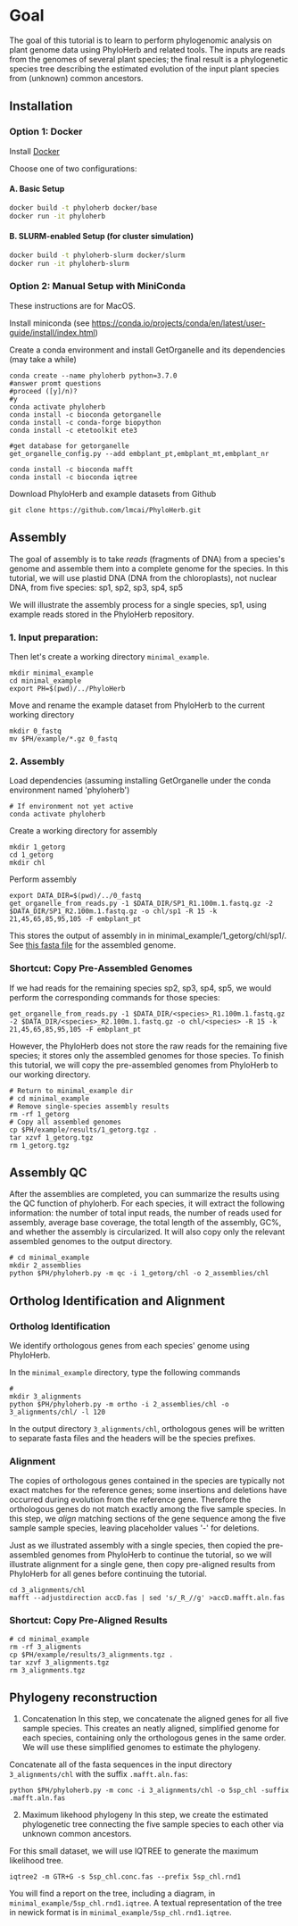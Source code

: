 # Goal
The goal of this tutorial is to learn to perform phylogenomic analysis on plant genome data using PhyloHerb and related tools. The inputs are reads from the genomes of several plant species; the final result is a phylogenetic species tree describing the estimated evolution of the input plant species from (unknown) common ancestors.

## Installation
### Option 1: Docker
Install [Docker](https://docs.docker.com/get-started/get-docker/)

Choose one of two configurations:

#### A. Basic Setup
```bash
docker build -t phyloherb docker/base
docker run -it phyloherb
```

#### B. SLURM-enabled Setup (for cluster simulation)
```bash
docker build -t phyloherb-slurm docker/slurm
docker run -it phyloherb-slurm 
```

### Option 2: Manual Setup with MiniConda
These instructions are for MacOS.

Install miniconda (see https://conda.io/projects/conda/en/latest/user-guide/install/index.html)

Create a conda environment and install GetOrganelle and its dependencies (may take a while)
```
conda create --name phyloherb python=3.7.0
#answer promt questions 
#proceed ([y]/n)?
#y
conda activate phyloherb
conda install -c bioconda getorganelle
conda install -c conda-forge biopython
conda install -c etetoolkit ete3

#get database for getorganelle
get_organelle_config.py --add embplant_pt,embplant_mt,embplant_nr

conda install -c bioconda mafft
conda install -c bioconda iqtree
```

Download PhyloHerb and example datasets from Github
```
git clone https://github.com/lmcai/PhyloHerb.git
```

## Assembly
The goal of assembly is to take *reads* (fragments of DNA) from a species's genome and assemble them into a complete genome for the species. In this tutorial, we will use plastid DNA (DNA from the chloroplasts), not nuclear DNA, from five species: sp1, sp2, sp3, sp4, sp5

We will illustrate the assembly process for a single species, sp1, using example reads stored in the PhyloHerb repository.

### 1. Input preparation:


Then let's create a working directory `minimal_example`.
```
mkdir minimal_example
cd minimal_example
export PH=$(pwd)/../PhyloHerb
```

Move and rename the example dataset from PhyloHerb to the current working directory
```
mkdir 0_fastq
mv $PH/example/*.gz 0_fastq
```

### 2. Assembly
Load dependencies (assuming installing GetOrganelle under the conda environment named 'phyloherb')
```
# If environment not yet active
conda activate phyloherb
```
Create a working directory for assembly

```
mkdir 1_getorg
cd 1_getorg
mkdir chl
```

Perform assembly

```
export DATA_DIR=$(pwd)/../0_fastq
get_organelle_from_reads.py -1 $DATA_DIR/SP1_R1.100m.1.fastq.gz -2 $DATA_DIR/SP1_R2.100m.1.fastq.gz -o chl/sp1 -R 15 -k 21,45,65,85,95,105 -F embplant_pt
```
This stores the output of assembly in in minimal_example/1_getorg/chl/sp1/. See [this fasta file](minimal_example/1_getorg/chl/sp1/embplant_pt.K105.complete.graph1.1.path_sequence.fasta) for the assembled genome.

### Shortcut: Copy Pre-Assembled Genomes
If we had reads for the remaining species sp2, sp3, sp4, sp5, we would perform the corresponding commands for those species:
```
get_organelle_from_reads.py -1 $DATA_DIR/<species>_R1.100m.1.fastq.gz -2 $DATA_DIR/<species>_R2.100m.1.fastq.gz -o chl/<species> -R 15 -k 21,45,65,85,95,105 -F embplant_pt
```
However, the PhyloHerb does not store the raw reads for the remaining five species; it stores only the assembled genomes for those species. To finish this tutorial, we will copy the pre-assembled genomes from PhyloHerb to our working directory.
```
# Return to minimal_example dir
# cd minimal_example
# Remove single-species assembly results
rm -rf 1_getorg
# Copy all assembled genomes
cp $PH/example/results/1_getorg.tgz .
tar xzvf 1_getorg.tgz
rm 1_getorg.tgz
```

## Assembly QC
After the assemblies are completed, you can summarize the results using the QC function of phyloherb. For each species, it will extract the following information: the number of total input reads, the number of reads used for assembly, average base coverage, the total length of the assembly, GC%, and whether the assembly is circularized. It will also copy only the relevant assembled genomes to the output directory.

```
# cd minimal_example
mkdir 2_assemblies
python $PH/phyloherb.py -m qc -i 1_getorg/chl -o 2_assemblies/chl
```


## Ortholog Identification and Alignment
### Ortholog Identification
We identify orthologous genes from each species' genome using PhyloHerb.

In the `minimal_example` directory, type the following commands
```
# 
mkdir 3_alignments
python $PH/phyloherb.py -m ortho -i 2_assemblies/chl -o 3_alignments/chl/ -l 120
```

In the output directory `3_alignments/chl`, orthologous genes will be written to separate fasta files and the headers will be the species prefixes.

### Alignment
The copies of orthologous genes contained in the species are typically not exact matches for the reference genes; some insertions and deletions have occurred during evolution from the reference gene. Therefore the orthologous genes do not match exactly among the five sample species. In this step, we *align* matching sections of the gene sequence among the five sample sample species, leaving placeholder values '-' for deletions.

Just as we illustrated assembly with a single species, then copied the pre-assembled genomes from PhyloHerb to continue the tutorial, so we will illustrate alignment for a single gene, then copy pre-aligned results from PhyloHerb for all genes before continuing the tutorial.
```
cd 3_alignments/chl
mafft --adjustdirection accD.fas | sed 's/_R_//g' >accD.mafft.aln.fas
```

### Shortcut: Copy Pre-Aligned Results
```
# cd minimal_example
rm -rf 3_aligments
cp $PH/example/results/3_alignments.tgz .
tar xzvf 3_alignments.tgz
rm 3_alignments.tgz
```

## Phylogeny reconstruction
1. Concatenation
In this step, we concatenate the aligned genes for all five sample species. This creates an neatly aligned, simplified genome for each species, containing only the orthologous genes in the same order. We will use these simplified genomes to estimate the phylogeny.

Concatenate all of the fasta sequences in the input directory `3_alignments/chl` with the suffix `.mafft.aln.fas`:
```
python $PH/phyloherb.py -m conc -i 3_alignments/chl -o 5sp_chl -suffix .mafft.aln.fas
```

2. Maximum likehood phylogeny
In this step, we create the estimated phylogenetic tree connecting the five sample species to each other via unknown common ancestors.

For this small dataset, we will use IQTREE to generate the maximum likelihood tree.
```
iqtree2 -m GTR+G -s 5sp_chl.conc.fas --prefix 5sp_chl.rnd1
```
You will find a report on the tree, including a diagram, in `minimal_example/5sp_chl.rnd1.iqtree`. A textual representation of the tree in newick format is in `minimal_example/5sp_chl.rnd1.iqtree`.
